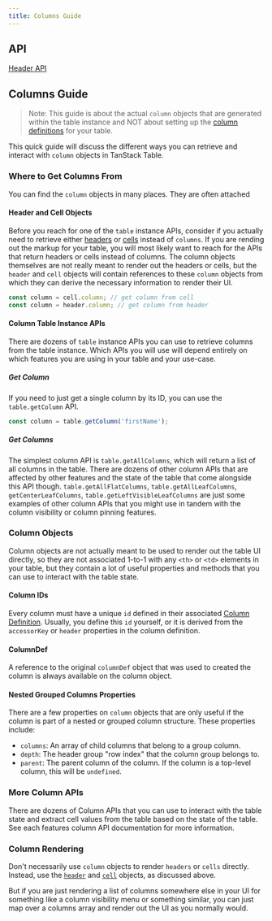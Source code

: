 ```yaml
---
title: Columns Guide
---
```


## API

[Header API](../../api/core/column)

## Columns Guide

> Note: This guide is about the actual `column` objects that are generated within the table instance and NOT about setting up the [column definitions](../column-defs) for your table.

This quick guide will discuss the different ways you can retrieve and interact with `column` objects in TanStack Table.

### Where to Get Columns From

You can find the `column` objects in many places. They are often attached

#### Header and Cell Objects

Before you reach for one of the `table` instance APIs, consider if you actually need to retrieve either [headers](../headers) or [cells](../cells) instead of `columns`. If you are rending out the markup for your table, you will most likely want to reach for the APIs that return headers or cells instead of columns. The column objects themselves are not really meant to render out the headers or cells, but the `header` and `cell` objects will contain references to these `column` objects from which they can derive the necessary information to render their UI.

```js
const column = cell.column; // get column from cell
const column = header.column; // get column from header
```

#### Column Table Instance APIs

There are dozens of `table` instance APIs you can use to retrieve columns from the table instance. Which APIs you will use will depend entirely on which features you are using in your table and your use-case.

##### Get Column

If you need to just get a single column by its ID, you can use the `table.getColumn` API.

```js
const column = table.getColumn('firstName');
```

##### Get Columns

The simplest column API is `table.getAllColumns`, which will return a list of all columns in the table. There are dozens of other column APIs that are affected by other features and the state of the table that come alongside this API though. `table.getAllFlatColumns`, `table.getAllLeafColumns`, `getCenterLeafColumns`, `table.getLeftVisibleLeafColumns` are just some examples of other column APIs that you might use in tandem with the column visibility or column pinning features.

### Column Objects

Column objects are not actually meant to be used to render out the table UI directly, so they are not associated 1-to-1 with any `<th>` or `<td>` elements in your table, but they contain a lot of useful properties and methods that you can use to interact with the table state.

#### Column IDs

Every column must have a unique `id` defined in their associated [Column Definition](../column-defs). Usually, you define this `id` yourself, or it is derived from the `accessorKey` or `header` properties in the column definition.

#### ColumnDef

A reference to the original `columnDef` object that was used to created the column is always available on the column object.

#### Nested Grouped Columns Properties

There are a few properties on `column` objects that are only useful if the column is part of a nested or grouped column structure. These properties include:

- `columns`: An array of child columns that belong to a group column.
- `depth`: The header group "row index" that the column group belongs to.
- `parent`: The parent column of the column. If the column is a top-level column, this will be `undefined`.

### More Column APIs

There are dozens of Column APIs that you can use to interact with the table state and extract cell values from the table based on the state of the table. See each features column API documentation for more information.

### Column Rendering

Don't necessarily use `column` objects to render `headers` or `cells` directly. Instead, use the [`header`](../headers) and [`cell`](../cells) objects, as discussed above.

But if you are just rendering a list of columns somewhere else in your UI for something like a column visibility menu or something similar, you can just map over a columns array and render out the UI as you normally would.
